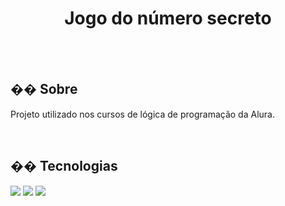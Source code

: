 <h1 align="center">Jogo do número secreto</h1>

<br><br>

<h2>�� Sobre</h2>
<p>Projeto utilizado nos cursos de lógica de programação da Alura.</p>
<br>

## �� Tecnologias
<div>
  <img src="https://img.shields.io/badge/HTML-239120?style=for-the-badge&logo=html5&logoColor=white">
  <img src="https://img.shields.io/badge/CSS-239120?&style=for-the-badge&logo=css3&logoColor=white">
  <img src="https://img.shields.io/badge/JavaScript-F7DF1E?style=for-the-badge&logo=javascript&logoColor=black">
</div>

